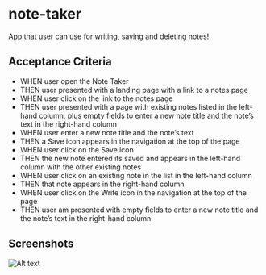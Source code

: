 # note-taker

App that user can use for writing, saving and deleting notes!

## Acceptance Criteria

* WHEN user open the Note Taker
* THEN user presented with a landing page with a link to a notes page
* WHEN user click on the link to the notes page
* THEN user presented with a page with existing notes listed in the left-hand column, plus empty fields to enter a new note title and the note’s text in the right-hand column
* WHEN user enter a new note title and the note’s text
* THEN a Save icon appears in the navigation at the top of the page
* WHEN user click on the Save icon
* THEN the new note  entered its saved and appears in the left-hand column with the other existing notes
* WHEN user click on an existing note in the list in the left-hand column
* THEN that note appears in the right-hand column
* WHEN user click on the Write icon in the navigation at the top of the page
* THEN user am presented with empty fields to enter a new note title and the note’s text in the right-hand column

## Screenshots
![Alt text](url/img/to/img1.jpg?raw=true "Homepage")